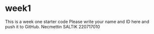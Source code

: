 # week1
This is a week one starter code 
Please write your name and ID here and push it to GitHub.
Necmettin SALTIK 220717010
